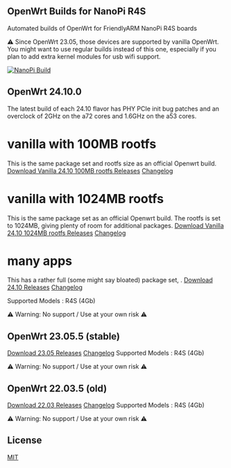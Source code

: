 ## OpenWrt Builds for NanoPi R4S
Automated builds of OpenWrt for FriendlyARM NanoPi R4S boards
 
⚠️ Since OpenWrt 23.05, those devices are supported by vanilla OpenWrt. You might want to use regular builds instead of this one, especially if you plan to add extra kernel modules for usb wifi support.

[![NanoPi Build](https://github.com/stargazindreamr/OpenWrt-NanoPi-R2S-R4S-Builds/actions/workflows/NanoPi-Build.yml/badge.svg)](https://github.com/stargazindreamr/OpenWrt-NanoPi-R2S-R4S-Builds/actions/workflows/NanoPi-Build.yml)

## OpenWrt 24.10.0 
The latest build of each 24.10 flavor has PHY PCIe init bug patches and an overclock of 2GHz on the a72 cores and 1.6GHz on the a53 cores.

# vanilla with 100MB rootfs
This is the same package set and rootfs size as an official Openwrt build.
[Download Vanilla 24.10 100MB rootfs Releases](https://github.com/stargazindreamr/OpenWrt-NanoPi-R2S-R4S-Builds/releases?q=Vanilla-OpenWrtNK-100MB-24.10&expanded=true) [Changelog](https://github.com/stargazindreamr/OpenWrt-NanoPi-R2S-R4S-Builds/blob/main/openwrt-24.10/release-info.md)

# vanilla with 1024MB rootfs
This is the same package set as an official Openwrt build. The rootfs is set to 1024MB, giving plenty of room for additional packages.
[Download Vanilla 24.10 1024MB rootfs Releases](https://github.com/stargazindreamr/OpenWrt-NanoPi-R2S-R4S-Builds/releases?q=Vanilla-OpenWrtNK-1024MB-24.10&expanded=true) [Changelog](https://github.com/stargazindreamr/OpenWrt-NanoPi-R2S-R4S-Builds/blob/main/openwrt-24.10/release-info.md)

# many apps
This has a rather full (some might say bloated) package set, .
[Download 24.10 Releases](https://github.com/stargazindreamr/OpenWrt-NanoPi-R2S-R4S-Builds/releases?q=OpenWrtNK-24.10&expanded=true) [Changelog](https://github.com/stargazindreamr/OpenWrt-NanoPi-R2S-R4S-Builds/blob/main/openwrt-24.10/release-info.md)


Supported Models : R4S (4Gb)

⚠ Warning: No support / Use at your own risk  ⚠ 

## OpenWrt 23.05.5 (stable)

[Download 23.05 Releases](https://github.com/stargazindreamr/OpenWrt-NanoPi-R2S-R4S-Builds/releases?q=OpenWrtNK-23.05&expanded=true) [Changelog](https://github.com/stargazindreamr/OpenWrt-NanoPi-R2S-R4S-Builds/blob/main/openwrt-23.05/release-info.md)
Supported Models : R4S (4Gb)

⚠ Warning: No support / Use at your own risk  ⚠ 

## OpenWrt 22.03.5 (old)

[Download 22.03 Releases](https://github.com/stargazindreamr/OpenWrt-NanoPi-R2S-R4S-Builds/releases?q=OpenWrtNK-22.03&expanded=true) [Changelog](https://github.com/stargazindreamr/OpenWrt-NanoPi-R2S-R4S-Builds/blob/main/openwrt-22.03/release-info.md)
Supported Models : R4S (4Gb)

⚠ Warning: No support / Use at your own risk  ⚠ 

## License
[MIT](https://github.com/stargazindreamr/OpenWRT-Rockchip/blob/master/LICENSE)
